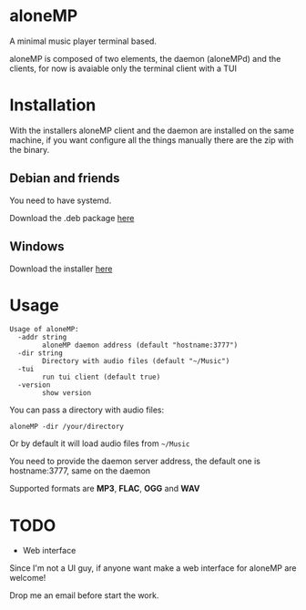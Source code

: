 # aloneMP

A minimal music player terminal based.

aloneMP is composed of two elements, the daemon (aloneMPd) and the clients, for now is avaiable only the terminal client with a TUI


# Installation

With the installers aloneMP client and the daemon are installed on the same machine, if you want configure all the things manually there are the zip with the binary.

## Debian and friends

You need to have systemd.

Download the .deb package <a href="https://github.com/marcktomack/aloneMP/releases">here</a>

## Windows

Download the installer <a href="https://github.com/marcktomack/aloneMP/releases">here</a>



# Usage

```
Usage of aloneMP:
  -addr string
        aloneMP daemon address (default "hostname:3777")
  -dir string
        Directory with audio files (default "~/Music")
  -tui
        run tui client (default true)
  -version
        show version

```

You can pass a directory with audio files:

`aloneMP -dir /your/directory`

Or by default it will load audio files from `~/Music`

You need to provide the daemon server address, the default one is hostname:3777, same on the daemon

Supported formats are <b>MP3</b>, <b>FLAC</b>, <b>OGG</b> and <b>WAV</b>

# TODO

- Web interface

Since I'm not a UI guy, if anyone want make a web interface for aloneMP are welcome!<br>

Drop me an email before start the work.


